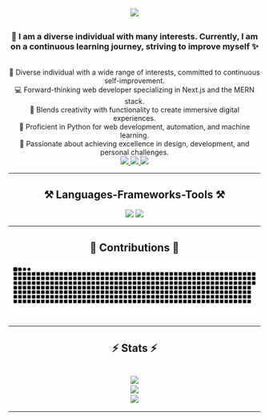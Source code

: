 <h1 align="center">
    <img src="https://readme-typing-svg.herokuapp.com/?font=Righteous&size=35&center=true&vCenter=true&width=500&height=70&duration=4000&lines=Hi+There!+👋;+I'm+Ayush+Mishra!;They+call+me+the+React+GOD" />
</h1>

<h3 align="center">🌟 I am a diverse individual with many interests. Currently, I am on a continuous learning journey, striving to improve myself ✨</h3>

<br/>

<div align="center">
    🌟 Diverse individual with a wide range of interests, committed to continuous self-improvement.<br/>
💻 Forward-thinking web developer specializing in Next.js and the MERN stack.<br/>
🎨 Blends creativity with functionality to create immersive digital experiences.<br/>
🐍 Proficient in Python for web development, automation, and machine learning.<br/>
💪 Passionate about achieving excellence in design, development, and personal challenges.<br/>
</div>

<div align="center"> 
  <a href="mailto:msdakm3334@gmail.com">
    <img src="https://img.shields.io/badge/Gmail-333333?style=for-the-badge&logo=gmail&logoColor=red" />
  </a>
  <a href="https://linkedin.com/in/speedcuberayush" target="_blank">
    <img src="https://img.shields.io/badge/LinkedIn-0077B5?style=for-the-badge&logo=linkedin&logoColor=white" />
  </a>
  <a href="https://speedcuberayush.github.io" target="_blank">
     <img src="https://img.shields.io/badge/Portfolio-FF5722?style=for-the-badge&logo=todoist&logoColor=white" /> <!-- Change logo to something like portfolio icon -->
  </a>
</div>

<hr/>

<h2 align="center">⚒️ Languages-Frameworks-Tools ⚒️</h2>
<div align="center">
    <img src="https://skillicons.dev/icons?i=react,bootstrap,mui,html,css,vscode,github,figma,tailwind,git,r" />
    <img src="https://skillicons.dev/icons?i=nodejs,python,javascript,typescript,express,firebase,mongodb,c,java,nextjs,mysql,flask" /><br/>
</div>

<hr/>

<div align="center">
  <h2>🐍 Contributions 🐍</h2>
  <p align="center">
   <img src="https://github.com/killshotxd/svgIcons/blob/main/github-contribution-grid-snake.svg" alt="snake">
</p>
</div>

<hr/>

<h2 align="center">⚡ Stats ⚡</h2>

<br/>

<div align="center">
  <img src="https://github-readme-stats.vercel.app/api?username=speedcuberayush&theme=react&hide_border=false&include_all_commits=false&count_private=false" /><br/>
  <img src="https://github-readme-streak-stats.herokuapp.com/?user=speedcuberayush&theme=react&hide_border=false" /><br/>
  <img src="https://github-readme-stats.vercel.app/api/top-langs/?username=speedcuberayush&theme=react&hide_border=false&layout=compact" />
</div>

<hr/>
